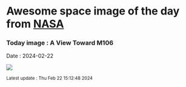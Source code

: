 
# Awesome space image of the day from [NASA](https://api.nasa.gov/)

### Today image : A View Toward M106
Date : 2024-02-22

![](https://apod.nasa.gov/apod/image/2402/M106field_KyunghoonLim1024.jpg)

<small>Latest update : Thu Feb 22 15:12:48 2024</small>
        